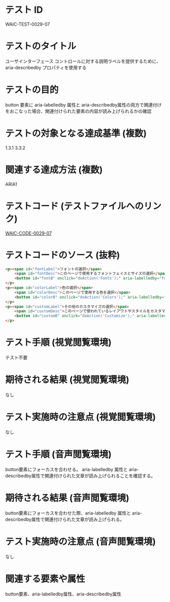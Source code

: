 

# テスト ID
WAIC-TEST-0029-07

# テストのタイトル
ユーザインターフェース コントロールに対する説明ラベルを提供するために、aria-describedby プロパティを使用する

# テストの目的
button 要素に aria-labelledby 属性と aria-describedby属性の両方で関連付けをおこなった場合、関連付けられた要素の内容が読み上げられるかの確認

# テストの対象となる達成基準 (複数)
1.3.1
3.3.2

# 関連する達成方法 (複数)
ARIA1

# テストコード (テストファイルへのリンク)
[WAIC-CODE-0029-07](https://waic.github.io/as_test/WAIC-CODE/WAIC-CODE-0029-07.html)

# テストコードのソース (抜粋)
```html
<p><span id="fontLabel">フォントの選択</span>
    <span id="fontDesc">このページで使用するフォントフェイスとサイズの選択</span>
    <button id="fontB" onclick="doAction('Fonts');" aria-labelledby="fontLabel" aria-describedby="fontDesc">フォント</button>
</p>
<p><span id="colorLabel">色の選択</span>
    <span id="colorDesc">このページで使用する色を選択</span>
    <button id="colorB" onclick="doAction('Colors');" aria-labelledby="colorLabel" aria-describedby="colorDesc">色</button>
</p>
<p><span id="customLabel">その他のカスタマイズの選択</span>
    <span id="customDesc">このページで使われているレイアウトやスタイルをカスタマイズ</span>
    <button id="customB" onclick="doAction('Customize');" aria-labelledby="customLabel" aria-describedby="customDesc">カスタマイズ</button>
</p>
```
# テスト手順 (視覚閲覧環境)
テスト不要

# 期待される結果 (視覚閲覧環境)
なし

# テスト実施時の注意点 (視覚閲覧環境)
なし

# テスト手順 (音声閲覧環境)
button要素にフォーカスを合わせる。
aria-labelledby 属性と aria-describedby属性で関連付けられた文章が読み上げられることを確認する。

# 期待される結果 (音声閲覧環境)
button要素にフォーカスを合わせた際、aria-labelledby 属性と aria-describedby属性で関連付けられた文章が読み上げられる。

# テスト実施時の注意点 (音声閲覧環境)
なし

# 関連する要素や属性
button要素、aria-labelledby属性、aria-describedby属性


